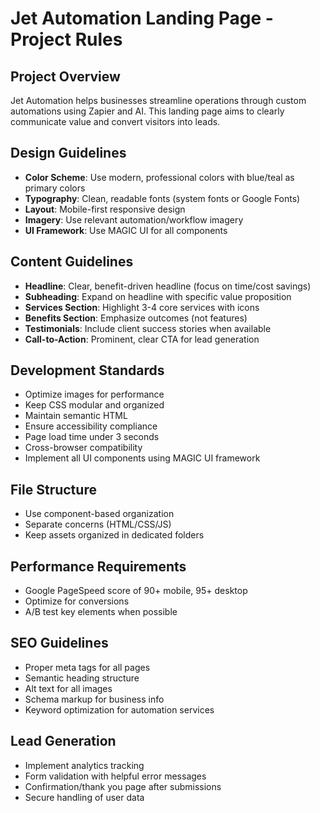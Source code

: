 # Jet Automation Landing Page - Project Rules

## Project Overview
Jet Automation helps businesses streamline operations through custom automations using Zapier and AI. This landing page aims to clearly communicate value and convert visitors into leads.

## Design Guidelines
- **Color Scheme**: Use modern, professional colors with blue/teal as primary colors
- **Typography**: Clean, readable fonts (system fonts or Google Fonts)
- **Layout**: Mobile-first responsive design
- **Imagery**: Use relevant automation/workflow imagery
- **UI Framework**: Use MAGIC UI for all components

## Content Guidelines
- **Headline**: Clear, benefit-driven headline (focus on time/cost savings)
- **Subheading**: Expand on headline with specific value proposition
- **Services Section**: Highlight 3-4 core services with icons
- **Benefits Section**: Emphasize outcomes (not features)
- **Testimonials**: Include client success stories when available
- **Call-to-Action**: Prominent, clear CTA for lead generation

## Development Standards
- Optimize images for performance
- Keep CSS modular and organized
- Maintain semantic HTML
- Ensure accessibility compliance
- Page load time under 3 seconds
- Cross-browser compatibility
- Implement all UI components using MAGIC UI framework

## File Structure
- Use component-based organization
- Separate concerns (HTML/CSS/JS)
- Keep assets organized in dedicated folders

## Performance Requirements
- Google PageSpeed score of 90+ mobile, 95+ desktop
- Optimize for conversions
- A/B test key elements when possible

## SEO Guidelines
- Proper meta tags for all pages
- Semantic heading structure
- Alt text for all images
- Schema markup for business info
- Keyword optimization for automation services

## Lead Generation
- Implement analytics tracking
- Form validation with helpful error messages
- Confirmation/thank you page after submissions
- Secure handling of user data 